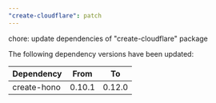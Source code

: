 ```yaml
---
"create-cloudflare": patch
---
```


chore: update dependencies of "create-cloudflare" package

The following dependency versions have been updated:

| Dependency  | From   | To     |
| ----------- | ------ | ------ |
| create-hono | 0.10.1 | 0.12.0 |
